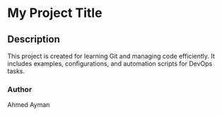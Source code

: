 # My Project Title

## Description
This project is created for learning Git and managing code efficiently.
It includes examples, configurations, and automation scripts for DevOps tasks.

### Author
Ahmed Ayman


